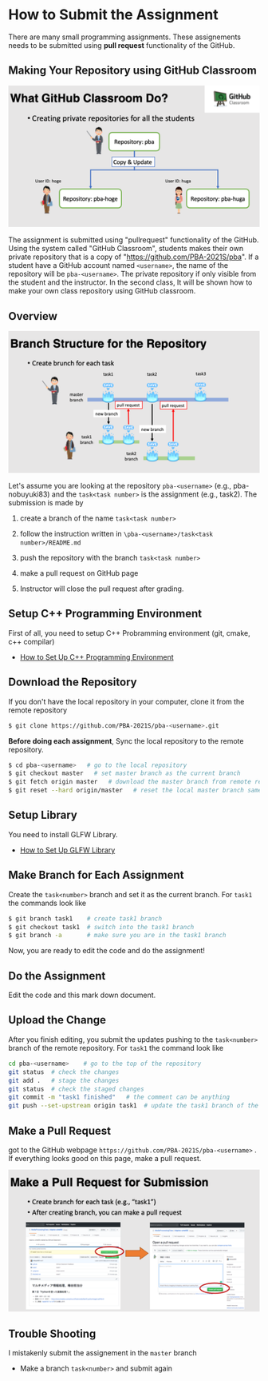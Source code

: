 # How to Submit the Assignment 

There are many small programming assignments. These assignements needs to be submitted using **pull request** functionality of the GitHub. 



## Making Your Repository using GitHub Classroom

![](../doc/githubclassroom.png)

The assignment is submitted using "pullrequest" functionality of the GitHub. Using the system called "GitHub Classroom", students makes their own private repository that is a copy of "https://github.com/PBA-2021S/pba". If a student have a GitHub account named `<username>`, the name of the repository will be `pba-<username>`. The private repository if only visible from the student and the instructor. In the second class, It will be shown how to make your own class repository using GitHub classroom. 



## Overview

![](../doc/branchstructure.png)

Let's assume you are looking at the repository `pba-<username>` (e.g., pba-nobuyuki83) and the  `task<task number>` is the assignment (e.g., task2). The submission is made by

1. create a branch of the name `task<task number>`

2. follow the instruction written in `\pba-<username>/task<task number>/README.md`

3. push the repository with the branch `task<task number>`

4. make a pull request on GitHub page

5. Instructor will close the pull request after grading. 

   

## Setup C++ Programming Environment

First of all, you need to setup C++ Probramming environment (git, cmake, c++ compilar)

- [How to Set Up C++ Programming Environment](../doc/setup_env.md)



## Download the Repository

If you don't have the local repository in your computer, clone it from the remote repository

```bash
$ git clone https://github.com/PBA-2021S/pba-<username>.git
```

**Before doing each assignment**, Sync the local repository to the remote repository.

```bash
$ cd pba-<username>   # go to the local repository
$ git checkout master   # set master branch as the current branch
$ git fetch origin master   # download the master branch from remote repository
$ git reset --hard origin/master   # reset the local master branch same as remote repository
```



## Setup Library

You need to install GLFW Library.

- [How to Set Up GLFW Library](../doc/setup_glfw.md)



## Make Branch for Each Assignment

Create the `task<number>` branch and set it as the current branch. For `task1` the commands look like

```bash
$ git branch task1    # create task1 branch
$ git checkout task1  # switch into the task1 branch
$ git branch -a       # make sure you are in the task1 branch
```

Now, you are ready to edit the code and do the assignment!



## Do the Assignment

 Edit the code and this mark down document.



## Upload the Change

After you finish editing, you submit the updates pushing to the `task<number>` branch of the remote repository. For `task1` the command look like

```bash
cd pba-<username>    # go to the top of the repository
git status  # check the changes
git add .   # stage the changes
git status  # check the staged changes
git commit -m "task1 finished"   # the comment can be anything
git push --set-upstream origin task1  # update the task1 branch of the remote repository
```



## Make a Pull Request

got to the GitHub webpage `https://github.com/PBA-2021S/pba-<username>` . If everything looks good on this page, make a pull request. 

![](../doc/pullrequest.png)



## Trouble Shooting

I mistakenly submit the assignement in the `master` branch

- Make a branch `task<number>` and submit again